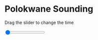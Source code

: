 <h1>Polokwane Sounding</h1>
<p>Drag the slider to change the time</p>

<div class="slidecontainer">
<input oninput='setImage(this)' class="slider" type="range" min="0" max="7" value="0" step="1" />
<img id='img'/>
</div>

<script>
var img = document.getElementById('img');
var img_array = ['/assets/images/skwt/skd_pol_wrfout_d01_2020-07-07_12:00:00.png',
'/assets/images/skwt/skd_pol_wrfout_d01_2020-07-07_18:00:00.png',
'/assets/images/skwt/skd_pol_wrfout_d01_2020-07-08_00:00:00.png',
'/assets/images/skwt/skd_pol_wrfout_d01_2020-07-08_06:00:00.png',
'/assets/images/skwt/skd_pol_wrfout_d01_2020-07-08_12:00:00.png',
'/assets/images/skwt/skd_pol_wrfout_d01_2020-07-08_18:00:00.png',
'/assets/images/skwt/skd_pol_wrfout_d01_2020-07-09_00:00:00.png',];
function setImage(obj)
{
        var value = obj.value;
        img.src = img_array[value];

}
</script>
